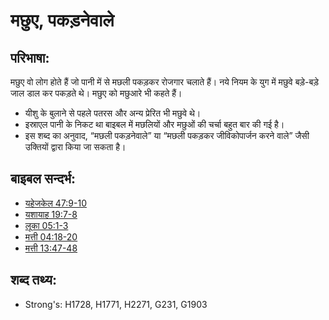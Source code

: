 # मछुए, पकड़नेवाले #

## परिभाषा: ##

मछुए वो लोग होते हैं जो पानी में से मछली पकड़कर रोजगार चलाते हैं। नये नियम के युग में मछुवे बड़े-बड़े जाल डाल कर पकड़ते थे। मछुए को मछुआरे भी कहते हैं।

* यीशु के बुलाने से पहले पतरस और अन्य प्रेरित भी मछुवे थे।
* इस्राएल पानी के निकट था बाइबल में मछलियों और मछुओं की चर्चा बहुत बार की गई है।
* इस शब्द का अनुवाद, “मछली पकड़नेवाले” या “मछली पकड़कर जीविकोपार्जन करने वाले” जैसी उक्तियों द्वारा किया जा सकता है।

## बाइबल सन्दर्भ: ##

* [यहेजकेल 47:9-10](rc://en/tn/help/ezk/47/09)
* [यशायाह 19:7-8](rc://en/tn/help/isa/19/07)
* [लूका 05:1-3](rc://en/tn/help/luk/05/01)
* [मत्ती 04:18-20](rc://en/tn/help/mat/04/18)
* [मत्ती 13:47-48](rc://en/tn/help/mat/13/47)

## शब्द तथ्य: ##

* Strong's: H1728, H1771, H2271, G231, G1903
